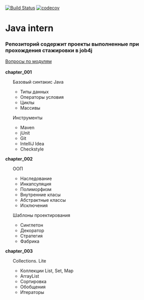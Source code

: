 ﻿[![Build Status](https://travis-ci.org/Darmandi/Java_intern.svg?branch=master)](https://travis-ci.org/Darmandi/Java_intern)
[![codecov](https://codecov.io/gh/Darmandi/Java_intern/branch/master/graph/badge.svg)](https://codecov.io/gh/Darmandi/Java_intern)
# Java intern 
 <h3>Репозиторий содержит проекты выполненные при прохождения стажировки в job4j</h3>
 <a href="https://darmandi.github.io/Java_intern/">Вопросы по модулям</a><br><br>
 <strong>chapter_001</strong><br>
 <ul>Базовый синтакис Java
 <ul>
 <li>Типы данных</li>
 <li>Операторы условия</li>
 <li>Циклы</li>
 <li>Массивы </li> </ul></ul>
 <ul>Инструменты
 <ul>
 <li>Maven</li>
 <li>jUnit</li>
 <li>Git</li>
 <li>IntelliJ Idea</li>
 <li>Сheckstyle</li></ul></ul>
 
 <strong>chapter_002</strong>
 <ul>ООП
 <ul>
 <li>Наследование</li>
 <li>Инкапсуляция</li>
 <li>Полиморфизм</li>
 <li>Внутренние класы</li>
 <li>Абстрактные классы</li>
 <li>Исключения</li>
 </ul></ul>
 <ul>Шаблоны проектирования
 <ul>
 <li>Синглетон</li>
 <li>Декоратор</li>
 <li>Стратегия</li>
 <li>Фабрика</li>
 </ul></ul>
 <strong>chapter_003</strong><br>
 <ul>Collections. Lite
 <ul>
 <li>Коллекции List, Set, Map</li>
 <li>ArrayList</li>
 <li>Сортировка</li>
 <li>Обобщения</li>
 <li>Итераторы</li>
 </ul></ul>

